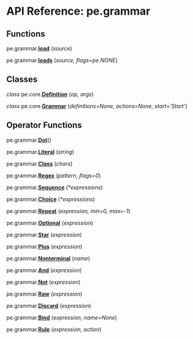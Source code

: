 
# API Reference: pe.grammar

## Functions

pe.grammar.**<a id="load" href="#load">load</a>**
(*source*)

pe.grammar.**<a id="loads" href="#loads">loads</a>**
(*source, flags=pe.NONE*)


## Classes

*class* pe.core.**<a id="Definition" href="#Definition">Definition</a>**
(*op, args*)


*class* pe.core.**<a id="Grammar" href="#Grammar">Grammar</a>**
(*definitions=None, actions=None, start='Start'*)


## Operator Functions

pe.grammar.**<a id="Dot" href="#Dot">Dot</a>**()

pe.grammar.**<a id="Literal" href="#Literal">Literal</a>**
(*string*)

pe.grammar.**<a id="Class" href="#Class">Class</a>**
(*chars*)

pe.grammar.**<a id="Regex" href="#Regex">Regex</a>**
(*pattern, flags=0*)

pe.grammar.**<a id="Sequence" href="#Sequence">Sequence</a>**
(*\*expressions*)

pe.grammar.**<a id="Choice" href="#Choice">Choice</a>**
(*\*expressions*)

pe.grammar.**<a id="Repeat" href="#Repeat">Repeat</a>**
(*expression, min=0, max=-1*)

pe.grammar.**<a id="Optional" href="#Optional">Optional</a>**
(*expression*)

pe.grammar.**<a id="Star" href="#Star">Star</a>**
(*expression*)

pe.grammar.**<a id="Plus" href="#Plus">Plus</a>**
(*expression*)

pe.grammar.**<a id="Nonterminal" href="#Nonterminal">Nonterminal</a>**
(*name*)

pe.grammar.**<a id="And" href="#And">And</a>**
(*expression*)

pe.grammar.**<a id="Not" href="#Not">Not</a>**
(*expression*)

pe.grammar.**<a id="Raw" href="#Raw">Raw</a>**
(*expression*)

pe.grammar.**<a id="Discard" href="#Discard">Discard</a>**
(*expression*)

pe.grammar.**<a id="Bind" href="#Bind">Bind</a>**
(*expression, name=None*)

pe.grammar.**<a id="Rule" href="#Rule">Rule</a>**
(*expression, action*)
